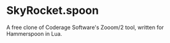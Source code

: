 # SkyRocket.spoon

A free clone of Coderage Software's Zooom/2 tool, written for Hammerspoon in Lua.
